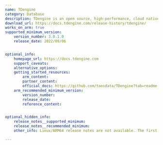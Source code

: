 ```yaml
---
name: TDengine
category: Database
description: TDengine is an open source, high-performance, cloud native time-series database optimized for Internet of Things (IoT), Connected Cars, Industrial IoT and DevOps.
download_url: https://docs.tdengine.com/release-history/tdengine/
works_on_arm: true
supported_minimum_version:
    version_number: 3.0.1.0
    release_date: 2022/09/06


optional_info:
    homepage_url: https://docs.tdengine.com
    support_caveats:
    alternative_options:
    getting_started_resources:
        arm_content:
        partner_content:
        official_docs: https://github.com/taosdata/TDengine?tab=readme-ov-file#build-tdengine
    arm_recommended_minimum_version:
        version_number:
        release_date:
        reference_content:


optional_hidden_info:
    release_notes__supported_minimum:
    release_notes__recommended_minimum:
    other_info: Linux/ARM64 release notes are not available. The first Linux/ARM64 tar is available in version v[3.0.1.0](https://docs.tdengine.com/releases/tdengine/#3010).

---
```

